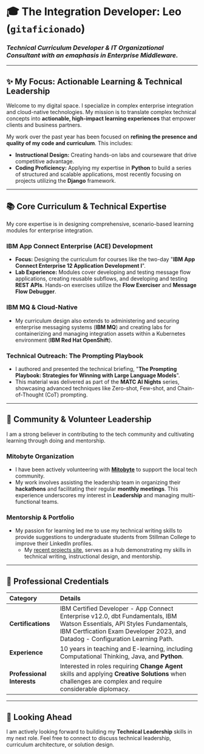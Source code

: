 # 🎓 The Integration Developer: Leo (`gitaficionado`)
### *Technical Curriculum Developer & IT Organizational Consultant with an emaphasis in Enterprise Middleware.*

---

## ✨ My Focus: Actionable Learning & Technical Leadership

Welcome to my digital space. I specialize in complex enterprise integration and cloud-native technologies. My mission is to translate complex technical concepts into **actionable, high-impact learning experiences** that empower clients and business partners.

My work over the past year has been focused on **refining the presence and quality of my code and curriculum**. This includes:

* **Instructional Design:** Creating hands-on labs and courseware that drive competitive advantage.
* **Coding Proficiency:** Applying my expertise in **Python** to build a series of structured and scalable applications, most recently focusing on projects utilizing the **Django** framework.

---

## 📚 Core Curriculum & Technical Expertise

My core expertise is in designing comprehensive, scenario-based learning modules for enterprise integration.

### IBM App Connect Enterprise (ACE) Development
* **Focus:** Designing the curriculum for courses like the two-day "**IBM App Connect Enterprise 12 Application Development I**".
* **Lab Experience:** Modules cover developing and testing message flow applications, creating reusable subflows, and developing and testing **REST APIs**. Hands-on exercises utilize the **Flow Exerciser** and **Message Flow Debugger**.

### IBM MQ & Cloud-Native
* My curriculum design also extends to administering and securing enterprise messaging systems (**IBM MQ**) and creating labs for containerizing and managing integration assets within a Kubernetes environment (**IBM Red Hat OpenShift**).

### Technical Outreach: The Prompting Playbook
* I authored and presented the technical briefing, "**The Prompting Playbook: Strategies for Winning with Large Language Models**".
* This material was delivered as part of the **MATC AI Nights** series, showcasing advanced techniques like Zero-shot, Few-shot, and Chain-of-Thought (CoT) prompting.

---

## 🤝 Community & Volunteer Leadership

I am a strong believer in contributing to the tech community and cultivating learning through doing and mentorship.

### Mitobyte Organization
* I have been actively volunteering with [**Mitobyte**](https://mitobyte.com) to support the local tech community.
* My work involves assisting the leadership team in organizing their **hackathons** and facilitating their regular **monthly meetings**. This experience underscores my interest in **Leadership** and managing multi-functional teams.

### Mentorship & Portfolio
* My passion for learning led me to use my technical writing skills to provide suggestions to undergraduate students from Stillman College to improve their LinkedIn profiles.
  * My [recent projects site](https://gitaficionado.github.io/mercury/#projects), serves as a hub demonstrating my skills in technical writing, instructional design, and mentorship.

---

## 🏅 Professional Credentials

| Category | Details |
| :--- | :--- |
| **Certifications** | IBM Certified Developer - App Connect Enterprise v12.0, dbt Fundamentals, IBM Watson Essentials, API Styles Fundamentals, IBM Certfication Exam Developer 2023, and Datadog - Configuration Learning Path. |
| **Experience** | 10 years in teaching and E-learning, including Computational Thinking, Java, and **Python**. |
| **Professional Interests** | Interested in roles requiring **Change Agent** skills and applying **Creative Solutions** when challenges are complex and require considerable diplomacy. |

---

## 🚀 Looking Ahead

I am actively looking forward to building my **Technical Leadership** skills in my next role. Feel free to connect to discuss technical leadership, curriculum architecture, or solution design.

